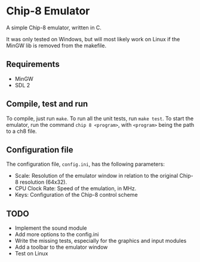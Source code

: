 Chip-8 Emulator
==============

A simple Chip-8 emulator, written in C. 

It was only tested on Windows, but will most likely work on Linux if the MinGW lib is removed from the makefile.


Requirements
------------

+ MinGW
+ SDL 2


Compile, test and run
---------------

To compile, just run `make`. 
To run all the unit tests, run `make test`.
To start the emulator, run the command `chip 8 <program>`, with `<program>` being the path to a ch8 file.


Configuration file
------------------

The configuration file, `config.ini`, has the following parameters:

+ Scale: Resolution of the emulator window in relation to the original Chip-8 resolution (64x32).
+ CPU Clock Rate: Speed of the emulation, in MHz.
+ Keys: Configuration of the Chip-8 control scheme


TODO
----

+ Implement the sound module
+ Add more options to the config.ini
+ Write the missing tests, especially for the graphics and input modules
+ Add a toolbar to the emulator window
+ Test on Linux